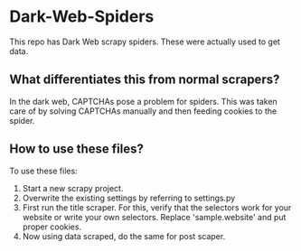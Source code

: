 # Dark-Web-Spiders
This repo has Dark Web scrapy spiders. These were actually used to get data.

## What differentiates this from normal scrapers?
In the dark web, CAPTCHAs pose a problem for spiders. This was taken care of by solving CAPTCHAs manually and then feeding cookies to the spider.

## How to use these files?
To use these files:
1. Start a new scrapy project.
2. Overwrite the existing settings by referring to settings.py
3. First run the title scraper. For this, verify that the selectors work for your website or write your own selectors. Replace 'sample.website' and put proper cookies.
4. Now using data scraped, do the same for post scaper.
